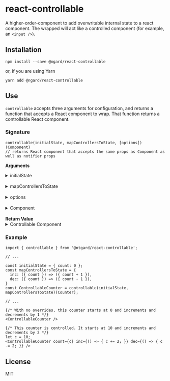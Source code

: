 # react-controllable

A higher-order-component to add overwritable internal state to a react component. The wrapped
will act like a controlled component (for example, an `<input />`).

## Installation

```
npm install --save @ngard/react-controllable
```

or, if you are using Yarn

```
yarn add @ngard/react-controllable
```

## Use

`controllable` accepts three arguments for configuration, and returns a function that accepts a
React component to wrap. That function returns a controllable React component.

### Signature

```
controllable(initialState, mapControllersToState, [options])(Component)
// returns React component that accepts the same props as Component as well as notifier props
```
<b>Arguments</b>
<details>
<summary>initialState</summary>
An object mapping the controllable properties of Component to their initial values
</details>

<br/>
<details>
<summary>mapControllersToState</summary>
An object mapping the controller properties of Component to an object or function to be passed to
<code>setState</code> when the controller is invoked.
</details>

<br/>
<details>
<summary>options</summary>
An optional object with the property <code>isEqual</code> that will override the default triple-equal (<code>===</code>)
check that <code>controllable</code> uses for determining if a controlled prop changed.
</details>

<br/>
<details>
<summary>Component</summary>
A React component.
</details>

<br/>
<b>Return Value</b>
<details>
<summary>Controllable Component</summary>
A new React component that can either be controlled or uncontrolled. This component also accepts
notifier props of the form <code>on*DidChange</code> for each controllable prop. For example, given the following
setup, the returned component, <code>ControllableFoo</code> would accept a prop <code>onBarDidChange</code> that would
fire when <code>bar</code> was changed.
<pre>
const ControllableFoo = controllable({ bar: 'bar' }, { onClick: { bar: 'BAR' }})(Foo);
</pre>
Notifier functions get the new value and the old value for the prop that changed as arguments. This
is useful for when you don't want to control the behavior of the controllable component (that is, 
you leave it uncontrolled) but you want to respond to changes in it.
</details>

### Example

```
import { controllable } from '@ntgard/react-controllable';

// ...

const initialState = { count: 0 };
const mapControllersToState = {
  inc: ({ count }) => ({ count + 1 }),
  dec: ({ count }) => ({ count - 1 }),
}
const ControllableCounter = controllable(initialState, mapControllersToState)(Counter);

// ...

{/* With no overrides, this counter starts at 0 and increments and decrements by 1 */}
<ControllableCounter />

{/* This counter is controlled. It starts at 10 and increments and decrements by 2 */}
let c = 10;
<ControllableCounter count={c} inc={() => { c += 2; }} dec={() => { c -= 2; }} />
```

## License

MIT